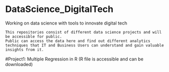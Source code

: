 # DataScience_DigitalTech
Working on data science with tools to innovate digital tech
```
This repositories consist of different data science projects and will be accessible for public. 
Public can access the data here and find out different analytics techniques that IT and Business Users can understand and gain valuable insights from it.
```
#Project1: Multiple Regression in R (R file is accessible and can be downloaded)
